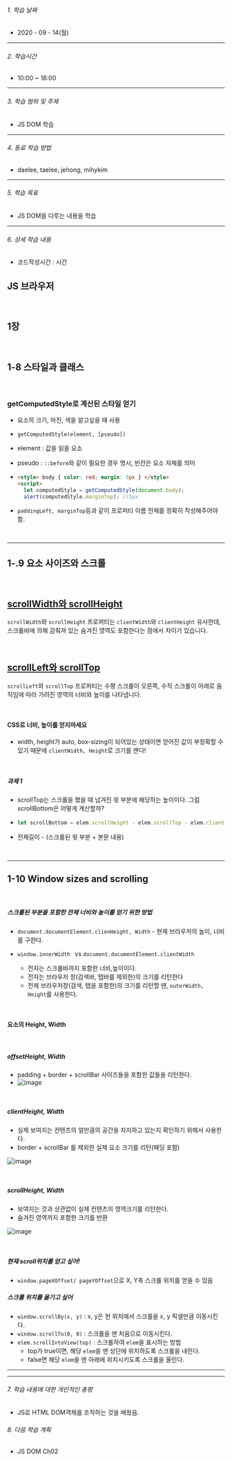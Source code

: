 

###### 1. 학습 날짜

- 2020 - 09 - 14(월)

---

###### 2. 학습시간

- 10:00 ~ 18:00

---

###### 3. 학습 범위 및 주제

- JS DOM 학습

---

###### 4. 동료 학습 방법 

- daelee, taelee, jehong, mihykim

---

###### 5. 학습 목표 

- JS DOM을 다루는 내용을 학습

---

###### 6. 상세 학습 내용

- 코드작성시간 :  시간

## JS 브라우저

<br>

## 1장

<br>

## 1-8 스타일과 클래스



<br>

### getComputedStyle로 계산된 스타일 얻기

- 요소의 크기, 마진, 색을 알고싶을 때 사용

- ```
  getComputedStyle(element, [pseudo])
  ```

- element : 값을 읽을 요소

- pseudo : `::before`와 같이 필요한 경우 명시, 빈칸은 요소 자체를 의미

- ```html
  <style> body { color: red; margin: 5px } </style>
  <script>
  	let computedStyle = getComputedStyle(document.body);
  	alert(computedStyle.marginTop); //5px
  ```

- `paddingLeft, marginTop`등과 같이 프로퍼티 이름 전체를 정확히 작성해주어야함.

<br>



---



## 1-.9 요소 사이즈와 스크롤

<br>

## [scrollWidth와 scrollHeight](https://ko.javascript.info/size-and-scroll#ref-378)

`scrollWidth`와 `scrollHeight` 프로퍼티는 `clientWidth`와 `clientHeight` 유사한데, 스크롤바에 의해 감춰져 있는 숨겨진 영역도 포함한다는 점에서 차이가 있습니다.

<br>

## [scrollLeft와 scrollTop](https://ko.javascript.info/size-and-scroll#ref-379)

`scrollLeft`와 `scrollTop` 프로퍼티는 수평 스크롤이 오른쪽, 수직 스크롤이 아래로 움직임에 따라 가려진 영역의 너비와 높이를 나타냅니다.

<br>

#### CSS로 너비, 높이를 얻지마세요

- width, height가 auto, box-sizing이 되어있는 상태이면 얻어진 값이 부정확할 수 있기 때문에 `clientWidth, Height`로 크기를 잰다!

<br>

##### 과제 1

- scrollTop는 스크롤을 했을 때 넘겨진 윗 부분에 해당하는 높이이다. 그럼 scrollBottom은 어떻게 계산할까?

- ```javascript
  let scrollBottom = elem.scrollHeight - elem.scrollTop - elem.clientHeight;
  ```

- 전체길이 - (스크롤된 윗 부분 + 본문 내용)

<br>

---

## 1-10 Window sizes and scrolling

<br>

##### 스크롤된 부분을 포함한 전체 너비와 높이를 얻기 위한 방법

- `document.documentElement.clienHeight, Width` - 현재  브라우저의 높이, 너비를 구한다.

- `window.innerWidth ` vs `document.documentElement.clientWidth`
  - 전자는 스크롤바까지 포함한 너비,높이이다.
  - 전자는 브라우저 창(검색바, 탭바를 제외한)의 크기를 리턴한다
  - 전체 브라우저창(검색, 탭을 포함한)의 크기를 리턴할 땐, `outerWidth, Height`를 사용한다.



<br>

#### 요소의 Height, Width 



<br>

##### offsetHeight, Width

- padding +  border  + scrollBar 사이즈들을 포함한 값들을 리턴한다. 
- ![image](https://user-images.githubusercontent.com/55486644/93551745-9acae980-f9a9-11ea-88b6-dbb7c9ff0282.png)



<br>



##### clientHeight, Width

- 실제 보여지는 컨텐츠의 얼만큼의 공간을 차지하고 있는지 확인하기 위해서 사용한다.
- border + scrollBar 를 제외한 실제 요소 크기를 리턴(패딩 포함)

![image](https://user-images.githubusercontent.com/55486644/93551826-c8179780-f9a9-11ea-9038-462c5900edf0.png)

<br>



##### scrollHeight, Width

- 보여지는 것과 상관없이 실제 컨텐츠의 영역크기를 리턴한다.
- 숨겨진 영역까지 포함한 크기를 반환

![image](https://user-images.githubusercontent.com/55486644/93551791-b59d5e00-f9a9-11ea-9372-94257688d5ad.png)

<br>



##### 현재 scroll위치를 얻고 싶어!

- `window.pageXOffset/ pageYOffset`으로 X, Y축 스크롤 위치를 얻을 수 있음



##### 스크롤 위치를 옮기고 싶어

- `window.scrollBy(x, y)` : x, y은 현 위치에서 스크롤을 x, y 픽셀만큼 이동시킨다.
- `window.scrollTo(0, 0)` : 스크롤을 맨 처음으로 이동시킨다.
- `elem.scrollIntoView(top)` :  스크롤하여 `elem`을 표시하는 방법
  - top가 true이면, 해당 `elem`을 맨 상단에 위치하도록 스크롤을 내린다.
  - false면 해당 `elem`을 맨 아래에 위치시키도록 스크롤을 올린다.

---



---

###### 7. 학습 내용에 대한 개인적인 총평

- JS로 HTML DOM객체를 조작하는 것을 배웠음.

###### 8. 다음 학습 계획

- JS DOM Ch02